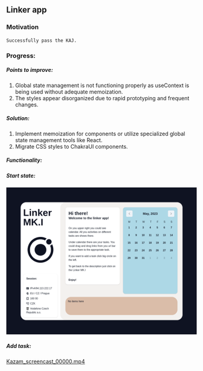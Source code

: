 ## Linker app

### Motivation
    Successfully pass the KAJ.
### Progress: 

##### Points to improve:
1) Global state management is not functioning properly as useContext is being used without adequate memoization.
2) The styles appear disorganized due to rapid prototyping and frequent changes.

##### Solution:
1) Implement memoization for components or utilize specialized global state management tools like React.
2) Migrate CSS styles to ChakraUI components.

##### Functionality:

##### Start state:

<img src="./public/start.png" width="800px">

##### Add task:
[Kazam_screencast_00000.mp4](public%2FKazam_screencast_00000.mp4)
